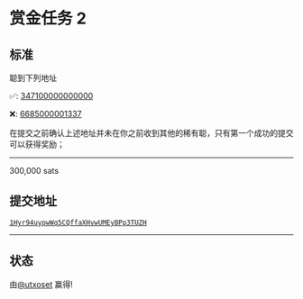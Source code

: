 赏金任务 2
================

标准
--------

聪到下列地址

✅: [347100000000000](https://ordinals.com/sat/347100000000000)

❌: [6685000001337](https://ordinals.com/sat/6685000001337)

在提交之前确认上述地址并未在你之前收到其他的稀有聪，只有第一个成功的提交可以获得奖励；


------

300,000 sats

提交地址
------------------

[`1Hyr94uypwWq5CQffaXHvwUMEyBPp3TUZH`](https://mempool.space/address/1Hyr94uypwWq5CQffaXHvwUMEyBPp3TUZH)


------

## 状态

由[@utxoset](https://twitter.com/rodarmor/status/1582424455615172608) 赢得!
